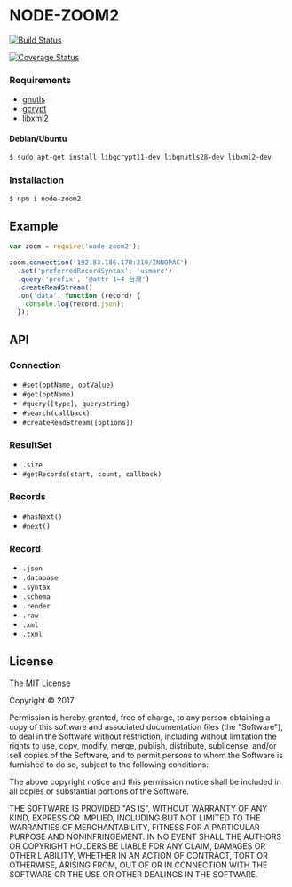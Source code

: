NODE-ZOOM2
=========

[![Build Status](https://travis-ci.org/dengelke/node-zoom2.svg?branch=master)](https://travis-ci.org/dengelke/node-zoom2)

[![Coverage Status](https://coveralls.io/repos/github/dengelke/node-zoom2/badge.svg?branch=master)](https://coveralls.io/github/dengelke/node-zoom2?branch=master)

### Requirements

* [gnutls](http://www.gnutls.org/)
* [gcrypt](http://www.gnu.org/software/libgcrypt/)
* [libxml2](http://xmlsoft.org/)

#### Debian/Ubuntu

```bash
$ sudo apt-get install libgcrypt11-dev libgnutls28-dev libxml2-dev
```

### Installaction

```bash
$ npm i node-zoom2
```

## Example

```javascript
var zoom = require('node-zoom2');

zoom.connection('192.83.186.170:210/INNOPAC')
  .set('preferredRecordSyntax', 'usmarc')
  .query('prefix', '@attr 1=4 台灣')
  .createReadStream()
  .on('data', function (record) {
    console.log(record.json);
  });
```

## API

### Connection

* `#set(optName, optValue)`
* `#get(optName)`
* `#query([type], querystring)`
* `#search(callback)`
* `#createReadStream([options])`

### ResultSet

* `.size`
* `#getRecords(start, count, callback)`

### Records

* `#hasNext()`
* `#next()`

### Record

* `.json`
* `.database`
* `.syntax`
* `.schema`
* `.render`
* `.raw`
* `.xml`
* `.txml`

## License

The MIT License

Copyright © 2017

Permission is hereby granted, free of charge, to any person obtaining a copy of this software and associated documentation files (the "Software"), to deal in the Software without restriction, including without limitation the rights to use, copy, modify, merge, publish, distribute, sublicense, and/or sell copies of the Software, and to permit persons to whom the Software is furnished to do so, subject to the following conditions:

The above copyright notice and this permission notice shall be included in all copies or substantial portions of the Software.

THE SOFTWARE IS PROVIDED "AS IS", WITHOUT WARRANTY OF ANY KIND, EXPRESS OR IMPLIED, INCLUDING BUT NOT LIMITED TO THE WARRANTIES OF MERCHANTABILITY, FITNESS FOR A PARTICULAR PURPOSE AND NONINFRINGEMENT. IN NO EVENT SHALL THE AUTHORS OR COPYRIGHT HOLDERS BE LIABLE FOR ANY CLAIM, DAMAGES OR OTHER LIABILITY, WHETHER IN AN ACTION OF CONTRACT, TORT OR OTHERWISE, ARISING FROM, OUT OF OR IN CONNECTION WITH THE SOFTWARE OR THE USE OR OTHER DEALINGS IN THE SOFTWARE.
